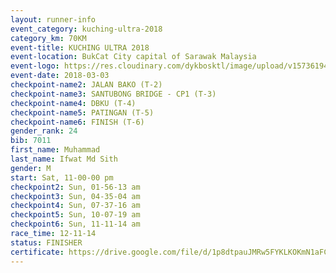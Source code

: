 ```yaml
--- 
layout: runner-info 
event_category: kuching-ultra-2018 
category_km: 70KM 
event-title: KUCHING ULTRA 2018 
event-location: BukCat City capital of Sarawak Malaysia 
event-logo: https://res.cloudinary.com/dykbosktl/image/upload/v1573619473/Logo/kuching-ultra-2018-logo_tlpvm5.png 
event-date: 2018-03-03 
checkpoint-name2: JALAN BAKO (T-2) 
checkpoint-name3: SANTUBONG BRIDGE - CP1 (T-3) 
checkpoint-name4: DBKU (T-4) 
checkpoint-name5: PATINGAN (T-5) 
checkpoint-name6: FINISH (T-6) 
gender_rank: 24
bib: 7011
first_name: Muhammad
last_name: Ifwat Md Sith
gender: M
start: Sat, 11-00-00 pm
checkpoint2: Sun, 01-56-13 am
checkpoint3: Sun, 04-35-04 am
checkpoint4: Sun, 07-37-16 am
checkpoint5: Sun, 10-07-19 am
checkpoint6: Sun, 11-11-14 am
race_time: 12-11-14
status: FINISHER
certificate: https://drive.google.com/file/d/1p8dtpauJMRw5FYKLKOKmN1aFCP6gWcqI/view?usp=sharing","CERTIFICATE")
--- 
```

